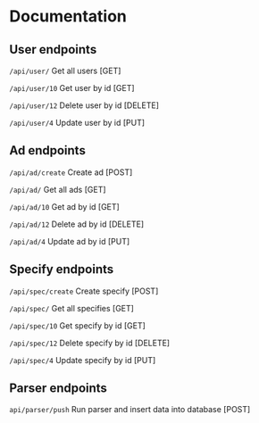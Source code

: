 # Documentation 

## User endpoints 

`/api/user/` Get all users [GET]

`/api/user/10` Get user by id [GET]

`/api/user/12` Delete user by id [DELETE]

`/api/user/4` Update user by id [PUT]

## Ad endpoints

`/api/ad/create` Create ad [POST]

`/api/ad/` Get all ads [GET]

`/api/ad/10` Get ad by id [GET]

`/api/ad/12` Delete ad by id [DELETE]

`/api/ad/4` Update ad by id [PUT]

## Specify endpoints

`/api/spec/create` Create specify [POST]

`/api/spec/` Get all specifies [GET]

`/api/spec/10` Get specify by id [GET]

`/api/spec/12` Delete specify by id [DELETE]

`/api/spec/4` Update specify by id [PUT]

## Parser endpoints

`api/parser/push` Run parser and insert data into database [POST]


